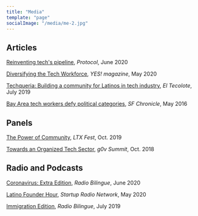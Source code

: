 ```yaml
---
title: "Media"
template: "page"
socialImage: "/media/me-2.jpg"
---
```

## Articles
[Reinventing tech's pipeline](https://www.protocol.com/colorstack-stanford-coronavirus-tech-diversity), *Protocol*, June 2020

[Diversifying the Tech Workforce](https://www.yesmagazine.org/issue/coronavirus-community-power/2020/05/09/technology-diversity/), *YES! magazine*, May 2020

[Techqueria: Building a community for Latinos in tech industry](http://eltecolote.org/content/en/features/techqueria-building-a-community-for-latinos-in-tech-industry/), *El Tecolote*, July 2019

[Bay Area tech workers defy political categories](https://www.sfchronicle.com/bayarea/article/Bay-Area-tech-workers-defy-political-categories-7388933.php), *SF Chronicle*, May 2016

## Panels
[The Power of Community](https://ltxfest.com/wp-content/uploads/2019/10/LTX-Fest-Agenda-Day-4.pdf), *LTX Fest*, Oct. 2019

[Towards an Organized Tech Sector](https://summit.g0v.tw/2018/agenda/recLLsXbJtwdxLeTc/towards-an-organized-tech-sector), *g0v Summit*, Oct. 2018 

## Radio and Podcasts
[Coronavirus: Extra Edition](http://radiobilingue.org/en/noticias/salud/coronavirus-edicion-extra-13/), *Radio Bilingue*, June 2020

[Latino Founder Hour](https://soundcloud.com/latinofounderhour/111-andrea-flores-felipe-ventura-with-techqueria?utm_content=buffer2cd9b&utm_medium=social&utm_source=twitter.com&utm_campaign=buffer), *Startup Radio Network*, May 2020 

[Immigration Edition](http://radiobilingue.org/en/noticias/inmigracion/edicion-de-inmigracion-143/), *Radio Bilingue*, July 2019